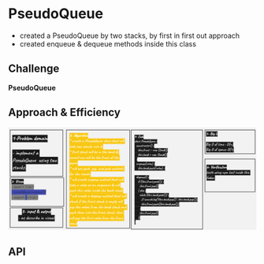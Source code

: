 # PseudoQueue

- created a PseudoQueue by two stacks, by first in first out approach
- created enqueue & dequeue methods inside this class

## Challenge

**PseudoQueue**

## Approach & Efficiency

<!-- What approach did you take? Why? What is the Big O space/time for this approach? -->

![challange11](./images/challange11.jpg)

<!-- <img src="images/challange07.jpg" /> -->

## API

<!-- Description of each method publicly available to your Linked List -->
